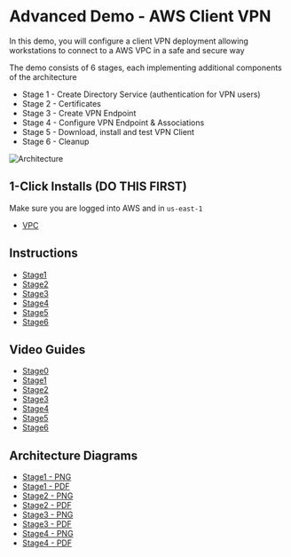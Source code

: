 # Advanced Demo - AWS Client VPN

In this demo, you will configure a client VPN deployment allowing workstations to connect to a AWS VPC in a safe and secure way

The demo consists of 6 stages, each implementing additional components of the architecture  

- Stage 1 - Create Directory Service (authentication for VPN users)
- Stage 2 - Certificates
- Stage 3 - Create VPN Endpoint
- Stage 4 - Configure VPN Endpoint & Associations
- Stage 5 - Download, install and test VPN Client
- Stage 6 - Cleanup

![Architecture](https://github.com/acantril/learn-cantrill-io-labs/raw/master/aws-client-vpn/Architecture.png)

## 1-Click Installs (DO THIS FIRST)
Make sure you are logged into AWS and in `us-east-1`  

- [VPC](https://console.aws.amazon.com/cloudformation/home?region=us-east-1#/stacks/quickcreate?templateURL=https://learn-cantrill-labs.s3.amazonaws.com/aws-client-vpn/A4LVPC.yaml&stackName=A4L)

## Instructions

- [Stage1](https://github.com/acantril/learn-cantrill-io-labs/blob/master/aws-client-vpn/02_LABINSTRUCTIONS/STAGE1.md)
- [Stage2](https://github.com/acantril/learn-cantrill-io-labs/blob/master/aws-client-vpn/02_LABINSTRUCTIONS/STAGE2.md)
- [Stage3](https://github.com/acantril/learn-cantrill-io-labs/blob/master/aws-client-vpn/02_LABINSTRUCTIONS/STAGE3.md)
- [Stage4](https://github.com/acantril/learn-cantrill-io-labs/blob/master/aws-client-vpn/02_LABINSTRUCTIONS/STAGE4.md)
- [Stage5](https://github.com/acantril/learn-cantrill-io-labs/blob/master/aws-client-vpn/02_LABINSTRUCTIONS/STAGE5.md)
- [Stage6](https://github.com/acantril/learn-cantrill-io-labs/blob/master/aws-client-vpn/02_LABINSTRUCTIONS/STAGE6.md)

## Video Guides

- [Stage0](https://youtu.be/800wtu3zXz4)
- [Stage1](https://youtu.be/vYoE706c--8)
- [Stage2](https://youtu.be/IgvlqzIKzGQ)
- [Stage3](https://youtu.be/BjGt_kS9OgI)
- [Stage4](https://youtu.be/om90u3pr1kI)
- [Stage5](https://youtu.be/7CkuJwXZzl4)
- [Stage6](https://youtu.be/gBy2QNEdgkE)

## Architecture Diagrams

- [Stage1 - PNG](https://github.com/acantril/learn-cantrill-io-labs/blob/master/aws-client-vpn/02_LABINSTRUCTIONS/STAGE1.png)
- [Stage1 - PDF](https://github.com/acantril/learn-cantrill-io-labs/blob/master/aws-client-vpn/02_LABINSTRUCTIONS/STAGE1.pdf)
- [Stage2 - PNG](https://github.com/acantril/learn-cantrill-io-labs/blob/master/aws-client-vpn/02_LABINSTRUCTIONS/STAGE2.png)
- [Stage2 - PDF](https://github.com/acantril/learn-cantrill-io-labs/blob/master/aws-client-vpn/02_LABINSTRUCTIONS/STAGE2.pdf)
- [Stage3 - PNG](https://github.com/acantril/learn-cantrill-io-labs/blob/master/aws-client-vpn/02_LABINSTRUCTIONS/STAGE3S.png)
- [Stage3 - PDF](https://github.com/acantril/learn-cantrill-io-labs/blob/master/aws-client-vpn/02_LABINSTRUCTIONS/STAGE3.pdf)
- [Stage4 - PNG](https://github.com/acantril/learn-cantrill-io-labs/blob/master/aws-client-vpn/02_LABINSTRUCTIONS/STAGE4.png)
- [Stage4 - PDF](https://github.com/acantril/learn-cantrill-io-labs/blob/master/aws-client-vpn/02_LABINSTRUCTIONS/STAGE4.pdf)





